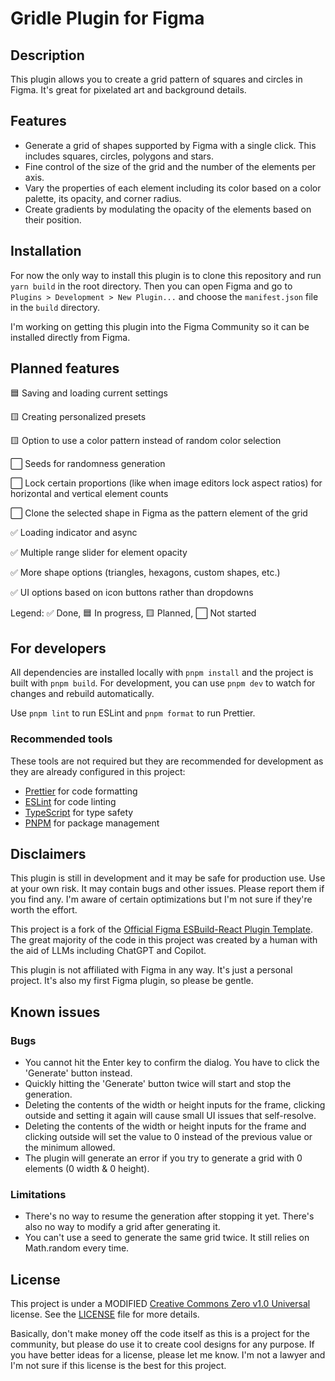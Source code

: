 # Gridle Plugin for Figma

## Description

This plugin allows you to create a grid pattern of squares and circles in Figma. It's great for pixelated art and background details.

## Features

- Generate a grid of shapes supported by Figma with a single click. This includes squares, circles, polygons and stars.
- Fine control of the size of the grid and the number of the elements per axis.
- Vary the properties of each element including its color based on a color palette, its opacity, and corner radius.
- Create gradients by modulating the opacity of the elements based on their position.

## Installation

For now the only way to install this plugin is to clone this repository and run `yarn build` in the root directory. Then you can open Figma and go to `Plugins > Development > New Plugin...` and choose the `manifest.json` file in the `build` directory.

I'm working on getting this plugin into the Figma Community so it can be installed directly from Figma.

## Planned features

🟦 Saving and loading current settings

🟨 Creating personalized presets

🟨 Option to use a color pattern instead of random color selection

⬜ Seeds for randomness generation

⬜ Lock certain proportions (like when image editors lock aspect ratios) for horizontal and vertical element counts

⬜ Clone the selected shape in Figma as the pattern element of the grid

✅ Loading indicator and async

✅ Multiple range slider for element opacity

✅ More shape options (triangles, hexagons, custom shapes, etc.)

✅ UI options based on icon buttons rather than dropdowns

Legend: ✅ Done, 🟦 In progress, 🟨 Planned, ⬜ Not started

## For developers

All dependencies are installed locally with `pnpm install` and the project is built with `pnpm build`.
For development, you can use `pnpm dev` to watch for changes and rebuild automatically.

Use `pnpm lint` to run ESLint and `pnpm format` to run Prettier.

### Recommended tools

These tools are not required but they are recommended for development as they are already configured in this project:

- [Prettier](https://prettier.io/) for code formatting
- [ESLint](https://eslint.org/) for code linting
- [TypeScript](https://www.typescriptlang.org/) for type safety
- [PNPM](https://pnpm.js.org/) for package management

## Disclaimers

This plugin is still in development and it may be safe for production use. Use at your own risk. It may contain bugs and other issues. Please report them if you find any. I'm aware of certain optimizations but I'm not sure if they're worth the effort.

This project is a fork of the [Official Figma ESBuild-React Plugin Template](https://github.com/figma/plugin-samples/tree/master/esbuild-react). The great majority of the code in this project was created by a human with the aid of LLMs including ChatGPT and Copilot.

This plugin is not affiliated with Figma in any way. It's just a personal project.
It's also my first Figma plugin, so please be gentle.

## Known issues

### Bugs

- You cannot hit the Enter key to confirm the dialog. You have to click the 'Generate' button instead.
- Quickly hitting the 'Generate' button twice will start and stop the generation.
- Deleting the contents of the width or height inputs for the frame, clicking outside and setting it again will cause small UI issues that self-resolve.
- Deleting the contents of the width or height inputs for the frame and clicking outside will set the value to 0 instead of the previous value or the minimum allowed.
- The plugin will generate an error if you try to generate a grid with 0 elements (0 width & 0 height).

### Limitations

- There's no way to resume the generation after stopping it yet. There's also no way to modify a grid after generating it.
- You can't use a seed to generate the same grid twice. It still relies on Math.random every time.

## License

This project is under a MODIFIED [Creative Commons Zero v1.0 Universal](https://creativecommons.org/publicdomain/zero/1.0/) license. See the [LICENSE](LICENSE) file for more details.

Basically, don't make money off the code itself as this is a project for the community, but please do use it to create cool designs for any purpose.
If you have better ideas for a license, please let me know. I'm not a lawyer and I'm not sure if this license is the best for this project.
